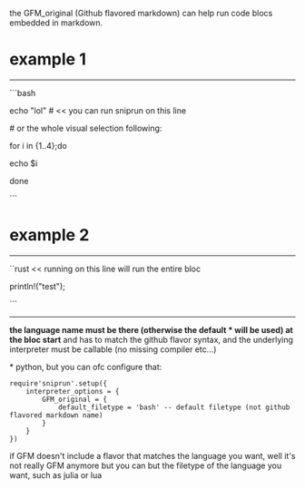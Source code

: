 the GFM_original (Github flavored markdown) can help run code blocs embedded in markdown.

# example 1

-------------

\```bash

echo "lol"  # << you can run sniprun on this line



\# or the whole visual selection following:

for i in {1..4};do

echo $i

done

\```


# example 2

-------------

\``rust  << running on this line will run the entire bloc

println!("test");

\``` 

-------------

**the language name must be there (otherwise the default * will be used) at the bloc start** and has to match the github flavor syntax, and the underlying interpreter must be callable (no missing compiler etc...)

\* python, but you can ofc configure that: 

```
require'sniprun'.setup({
    interpreter_options = {
        GFM_original = { 
            default_filetype = 'bash' -- default filetype (not github flavored markdown name)
        }
    }
})
```


if GFM doesn't include a flavor that matches the language you want, well it's not really GFM anymore but you can but the filetype of the language you want, such as julia or lua




